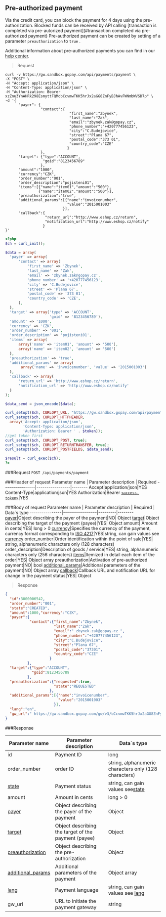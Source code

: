 ## Pre-authorized payment

Via the credit card, you can block the payment for 4 days using the pre-authorization. Blocked funds can be received by API calling [transaction is completed via pre-autorized payment](#transaction completed via pre-authorized payment)
Pre-authorized payment can be created by setting of a parameter ```preauthorization``` to ```true``` .    
   
Additional information about pre-authorized payments you can find in our [help center](https://help.gopay.com/en/s/7).

> Request

```shell
curl -v https://gw.sandbox.gopay.com/api/payments/payment \
-X "POST" \
-H "Accept: application/json" \
-H "Content-Type: application/json" \
-H "Authorization: Bearer xzZnu3YnAHRk298EsmyttFQMcbCcvmwTKK5hrJx2aGG8ZnFyBJhAvFWNmbWVSD7p" \
-d '{
      "payer": {
                "contact":{
                             "first_name":"Zbynek",
                             "last_name":"Zak",
                             "email":"zbynek.zak@gopay.cz",
                             "phone_number":"+420777456123",
                             "city":"C.Budejovice",
                             "street":"Plana 67",
                             "postal_code":"373 01",
                             "country_code":"CZE"
                            }
                },
      "target": {"type":"ACCOUNT",
                 "goid":"8123456789"
                },
      "amount":"1000",
      "currency":"CZK",
      "order_number":"001",
      "order_description":"pojisteni01",
      "items":[{"name":"item01","amount":"500"},
               {"name":"item02","amount":"500"}],
      "preauthorization":"true",
      "additional_params":[{"name":"invoicenumber",
                            "value":"2015001003"
                          }],
      "callback":{
                  "return_url":"http://www.eshop.cz/return",
                  "notification_url":"http://www.eshop.cz/notify"
                 }
}'
```

```php
<?php
$ch = curl_init();

$data = array(
  'payer' => array(
      'contact' => array(
          'first_name' => 'Zbynek',
          'last_name' => 'Zak',
          'email' => 'zbynek.zak@gopay.cz',
          'phone_number' => '+420777456123',
          'city' => 'C.Budejovice',
          'street' => 'Plana 67',
          'postal_code' => '373 01',
          'country_code' => 'CZE',
      ),
  ),
  'target' => array('type' => 'ACCOUNT',
                    'goid' => '8123456789'),
  'amount' => '1000',
  'currency' => 'CZK',
  'order_number' => '001',
  'order_description' => 'pojisteni01',
  'items' => array(
      array('name' => 'item01', 'amount' => '500'),
      array('name' => 'item02', 'amount' => '500')
  ),
  'preauthorization' => 'true',
  'additional_params' => array(
       array('name' => 'invoicenumber', 'value' => '2015001003')
  ),
  'callback' => array(
      'return_url' => 'http://www.eshop.cz/return',
      'notification_url' => 'http://www.eshop.cz/notify'
  )
);

$data_send = json_encode($data);

curl_setopt($ch, CURLOPT_URL, "https://gw.sandbox.gopay.com/api/payments/payment");
curl_setopt($ch, CURLOPT_HTTPHEADER, 
  array('Accept: application/json',
        'Content-Type: application/json',
        'Authorization: Bearer ' . $token));
//get token first
curl_setopt($ch, CURLOPT_POST, true);
curl_setopt($ch, CURLOPT_RETURNTRANSFER, true);
curl_setopt($ch, CURLOPT_POSTFIELDS, $data_send);

$result = curl_exec($ch);
?>
```

###Request
```POST /api/payments/payment```

###Header of request
Parameter name | Parameter description | Required
----------------|-----------------|--------
Accept|application/json|YES
Content-Type|application/json|YES
Authorization|Bearer [```<access-token>```](#access-token)|YES

###Body of request
Parameter name | Parameter description | Required | Data´s type
----------------|-----------------|---------|--------
[payer](#payer)|Object describing the payer of the payment|NO| Object
[target](#target)|Object describing the target of the payment (payee)|YES| Object
amount| Amount in cents|YES| long > 0
[currency](#currency)|Specifies the currency of the payment, currency format corresponding to [ISO 4217](http://www.iso.org/iso/home/standards/currency_codes.htm)|YES|string, can gain values see [currency](#currency)
order_number|Order identification within the point of sale|YES| string, alphanumeric characters only (128 characters)
order_description|Description of goods / service|YES| string, alphanumeric characters only (256 characters)
[items](#items)|Itemized in detail each item of the order|YES| Object array
preauthorization|Activation of pre-authorized payment|NO| bool
[additional_params](#additional_params)|Additional parameters of the payment|NO| Object array
[callback](#callback)|Callback URL and notification URL for change in the payment status|YES| Object

> Response

```json
{
  "id":3000006542,
  "order_number":"001",
  "state":"CREATED",
  "amount":1000,"currency":"CZK",
  "payer":{
           "contact":{"first_name":"Zbynek",
                      "last_name":"Zak",
                      "email":" zbynek.zak@gopay.cz ",
                      "phone_number":"+420777456123",
                      "city":"C.Budejovice",
                      "street":"Plana 67",
                      "postal_code":"37301",
                      "country_code":"CZE"
                    }
          },
  "target":{"type":"ACCOUNT",
            "goid":8123456789
          },
  "preauthorization":{"requested":true,
                      "state":"REQUESTED"
                    },
  "additional_params":[{"name":"invoicenumber",
                        "value":"2015001003"
                      }],
  "lang":"en",
  "gw_url":" https://gw.sandbox.gopay.com/gw/v3/bCcvmwTKK5hrJx2aGG8ZnFyBJhAvF "
}
```

###Response
  
Parameter name|Parameter description|Data´s type
---------------|---------------|-------
id|Payment ID|long
order_number| order ID| string, alphanumeric characters only (128 characters)
[state](#payment-status)|Payment status| string, can gain values see[state](#payment-status)
amount|Amount in cents|long > 0
[payer](#payer)| Object describing the payer of the payment| Object
[target](#target)| Object describing the target of the payment (payee)| Object
[preauthorization](#preauthorization)| Object describing the pre-authorization| Object
[additional_params](#additional_params)| Additional parameters of the payment| Object array
[lang](#lang)|Payment language| string, can gain values see [lang](#lang)
gw_url|URL to initiate the payment gateway| string